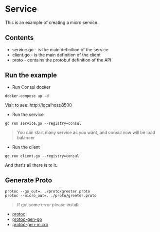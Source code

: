 # Service

This is an example of creating a micro service.

## Contents

- service.go - is the main definition of the service
- client.go - is the main definition of the client
- proto - contains the protobuf definition of the API

## Run the example

- Run Consul docker

```shell
docker-compose up -d
```

Visit to see: http://localhost:8500

- Run the service

```shell
go run service.go --registry=consul
```

> You can start many service as you want, and consul now will be load balancer

- Run the client

```shell
go run client.go --registry=consul
```

And that's all there is to it.

## Generate Proto

```shell
protoc --go_out=. ./proto/greeter.proto
protoc --micro_out=. ./proto/greeter.proto
```

> If got some error please install:

- [protoc](https://github.com/google/protobuf)
- [protoc-gen-go](https://github.com/golang/protobuf)
- [protoc-gen-micro](github.com/micro/protoc-gen-micro)
